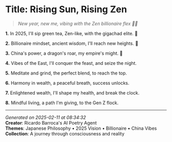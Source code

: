 # Title: Rising Sun, Rising Zen

> *New year, new me, vibing with the Zen billionaire flex 💎🍵*

**1.** In 2025, I'll sip green tea, Zen-like, with the gigachad elite. 🍵


**2.** Billionaire mindset, ancient wisdom, I'll reach new heights. 💎


**3.** China's power, a dragon's roar, my empire's might. 🏮


**4.** Vibes of the East, I'll conquer the feast, and seize the night.


**5.** Meditate and grind, the perfect blend, to reach the top.


**6.** Harmony in wealth, a peaceful breath, success unlocks.


**7.** Enlightened wealth, I'll shape my health, and break the clock.


**8.** Mindful living, a path I'm giving, to the Gen Z flock.



---

*Generated on 2025-02-11 at 08:34:32*  
**Creator**: Ricardo Barroca's AI Poetry Agent  
**Themes**: Japanese Philosophy • 2025 Vision • Billionaire • China Vibes  
**Collection**: A journey through consciousness and reality